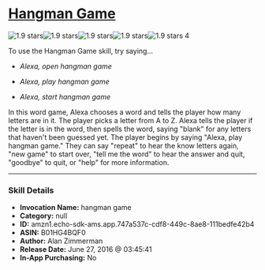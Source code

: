 # [Hangman Game](http://alexa.amazon.com/#skills/amzn1.echo-sdk-ams.app.747a537c-cdf8-449c-8ae8-111bedfe42b4)
![1.9 stars](../../images/ic_star_black_18dp_1x.png)![1.9 stars](../../images/ic_star_half_black_18dp_1x.png)![1.9 stars](../../images/ic_star_border_black_18dp_1x.png)![1.9 stars](../../images/ic_star_border_black_18dp_1x.png)![1.9 stars](../../images/ic_star_border_black_18dp_1x.png) 4

To use the Hangman Game skill, try saying...

* *Alexa, open hangman game*

* *Alexa, play hangman game*

* *Alexa, start hangman game*

In this word game, Alexa chooses a word and tells the player how many letters are in it.  The player picks a letter from A to Z. Alexa tells the player if the letter is in the word, then spells the word, saying "blank" for any letters that haven't been guessed yet.
The player begins by saying "Alexa, play hangman game."  They can say "repeat" to hear the know letters again, "new game" to start over, "tell me the word" to hear the answer and quit, "goodbye" to quit, or "help" for more information.

***

### Skill Details

* **Invocation Name:** hangman game
* **Category:** null
* **ID:** amzn1.echo-sdk-ams.app.747a537c-cdf8-449c-8ae8-111bedfe42b4
* **ASIN:** B01HG4BQF0
* **Author:** Alan Zimmerman
* **Release Date:** June 27, 2016 @ 03:45:41
* **In-App Purchasing:** No
